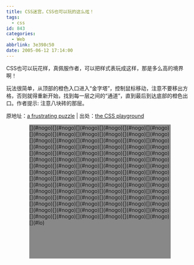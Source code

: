 ```yaml
---
title: CSS迷宫，CSS也可以玩的这么炫！
tags:
  - css
id: 843
categories:
  - Web
abbrlink: 3e398c50
date: 2005-06-12 17:14:00
---
```


<style type="text/css">/* ================================================================ This copyright notice must be untouched at all times.This stylesheet and the associated (x)htmlis available at http://www.cssplay.co.uk/menu/pyramid.htmlCopyright (c) 2005-2007 Stu Nicholls. All rights reserved.Please do not copy without permission of Stu Nicholls.=================================================================== */#road {position:relative; width:380px; height:360px; background:#888 url(http://www.cssplay.co.uk/img/road.gif); z-index:5; margin:0 auto;}#road a {position:absolute; width:20px; height:20px; background:#eee url(http://www.cssplay.co.uk/img/pave.gif); z-index:10; cursor:crosshair; overflow:hidden;}#road a#lose {position:absolute; width:380px; height:360px; background:#888 url(http://www.cssplay.co.uk/img/road.gif); top:0; left:0; z-index:5;}#road a:hover {z-index:15;}a#ja, a#jb {top:0;}a#ha, a#hb, a#hc, a#hd {top:40px;} a#ga, a#gb, a#gc, a#gd, a#ge, a#gf {top:80px;} a#fa, a#fb, a#fc, a#fd, a#fe, a#ff, a#fg, a#fh {top:120px;} a#ea, a#eb, a#ec, a#ed, a#ee, a#ef, a#eg, a#eh, a#ej, a#ek {top:160px;} a#da, a#db, a#dc, a#dd, a#de, a#df, a#dg, a#dh, a#dj, a#dk, a#dl, a#dm {top:200px;} a#ca, a#cb, a#cc, a#cd, a#ce, a#cf, a#cg, a#ch, a#cj, a#ck, a#cl, a#cm, a#cn, a#co {top:240px;} a#ba, a#bb, a#bc, a#bd, a#be, a#bf, a#bg, a#bh, a#bj, a#bk, a#bl, a#bm, a#bn, a#bo, a#bp, a#bq {top:280px;} a#aa, a#ab, a#ac, a#ad, a#ae, a#af, a#ag, a#ah, a#aj, a#ak, a#al, a#am, a#an, a#ao, a#ap, a#aq, a#ar, a#as {top:320px;}a#aa {left:10px;}a#ab, a#ba {left:30px;}a#ac, a#bb, a#ca {left:50px;}a#ad, a#bc, a#cb, a#da {left:70px;}a#ae, a#bd, a#cc, a#db, a#ea {left:90px;}a#af, a#be, a#cd, a#dc, a#eb, a#fa {left:110px;}a#ag, a#bf, a#ce, a#dd, a#ec, a#fb, a#ga {left:130px;}a#ah, a#bg, a#cf, a#de, a#ed, a#fc, a#gb, a#ha {left:150px;}a#aj, a#bh, a#cg, a#df, a#ee, a#fd, a#gc, a#hb, a#ja {left:170px;}a#ak, a#bj, a#ch, a#dg, a#ef, a#fe, a#gd, a#hc, a#jb {left:190px;}a#al, a#bk, a#cj, a#dh, a#eg, a#ff, a#ge, a#hd {left:210px;}a#am, a#bl, a#ck, a#dj, a#eh, a#fg, a#gf {left:230px;}a#an, a#bm, a#cl, a#dk, a#ej, a#fh {left:250px;}a#ao, a#bn, a#cm, a#dl, a#ek {left:270px;}a#ap, a#bo, a#cn, a#dm {left:290px;}a#aq, a#bp, a#co {left:310px;}a#ar, a#bq {left:330px;}a#as {left:350px;}a#aj, a#ak, a#ja, a#jb {background-image:url(http://www.cssplay.co.uk/img/fence.gif);}a#ja:hover, a#jb:hover, a#ha:hover, a#hd:hover, a#ga:hover, a#gf:hover, a#fa:hover, a#fe:hover, a#fh:hover, a#ea:hover, a#ek:hover, a#dc:hover, a#dg:hover, a#dj:hover, a#cb:hover, a#ce:hover, a#cn:hover, a#ba:hover, a#gc:hover, a#fc:hover, a#ec:hover, a#dd:hover, a#cf:hover, a#bj:hover {height:40px;}a#gc:hover {top:60px;}a#fc:hover {top:100px;}a#ec:hover {top:140px;}a#dd:hover {top:180px;}a#cf:hover {top:220px;}a#bj:hover {top:260px;}a#bc:hover, a#bf:hover {left:30px;}a#bo:hover {left:50px;}a#hb:hover, a#ef:hover, a#ej:hover {left:150px;}a#hc:hover, a#fg:hover {left:170px;}a#fd:hover {width:40px;}a#hb:hover, a#hc:hover, a#gd:hover, a#bc:hover {width:60px;}a#fg:hover, a#bn:hover {width:80px;}a#dh:hover {width:100px;}a#ee:hover, a#ef:hover, a#cj:hover, a#bf:hover {width:120px;}a#ej:hover {width:140px;}a#bo:hover {width:260px;}a#aj:hover, a#ak:hover {height:40px;}#road a#lose:hover {height:359px; z-index:50;}</style>

CSS也可以玩花样，真佩服作者，可以把样式表玩成这样，那是多么高的境界啊！

玩法很简单，从顶部的橙色入口进入&ldquo;金字塔&rdquo;，控制鼠标移动，注意不要移出方格，否则就得重新开始，找到每一层之间的&ldquo;通道&rdquo;，直到最后到达底部的橙色出口。作者提示: 注意八块砖的那层。 

原地址：[a frustrating puzzle](http://www.stunicholls.myby.co.uk/menu/pyramid.html) | 出处：[the CSS playground](http://www.stunicholls.myby.co.uk/)
<div id="road">[](#nogo)[](#nogo)[](#nogo)[](#nogo)[](#nogo)[](#nogo)[](#nogo)[](#nogo)[](#nogo)[](#nogo)[](#nogo)[](#nogo)[](#nogo)[](#nogo)[](#nogo)[](#nogo)[](#nogo)[](#nogo)[](#nogo)[](#nogo)[](#nogo)[](#nogo)[](#nogo)[](#nogo)[](#nogo)[](#nogo)[](#nogo)[](#nogo)[](#nogo)[](#nogo)[](#nogo)[](#nogo)[](#nogo)[](#nogo)[](#nogo)[](#nogo)[](#nogo)[](#nogo)[](#nogo)[](#nogo)[](#nogo)[](#nogo)[](#nogo)[](#nogo)[](#nogo)[](#nogo)[](#nogo)[](#nogo)[](#nogo)[](#nogo)[](#nogo)[](#nogo)[](#nogo)[](#nogo)[](#nogo)[](#nogo)[](#nogo)[](#nogo)[](#nogo)[](#nogo)[](#nogo)[](#nogo)[](#nogo)[](#nogo)[](#nogo)[](#nogo)[](#nogo)[](#nogo)[](#nogo)[](#nogo)[](#nogo)[](#nogo)[](#nogo)[](#nogo)[](#nogo)[](#nogo)[](#nogo)[](#nogo)[](#nogo)[](#nogo)[](#nogo)[](#nogo)[](#nogo)[](#nogo)[](#nogo)[](#nogo)[](#nogo)[](#nogo)[](#nogo)[](#nogo)[](#lo)</div>